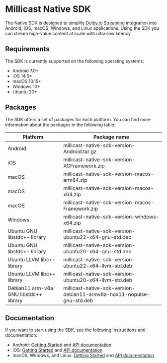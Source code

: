# Millicast Native SDK

The Native SDK is designed to simplify [Dolby.io Streaming](https://docs.dolby.io/streaming-apis/docs/introduction-to-streaming-apis) integration into Android, iOS, macOS, Windows, and Linux applications. Using the SDK you can stream high-value content at scale with ultra-low latency.

## Requirements

The SDK is currently supported on the following operating systems:
- Android 7.0+
- iOS 14.5+
- macOS 10.15+
- Windows 10+
- Ubuntu 20+

## Packages

The SDK offers a set of packages for each platform. You can find more information about the packages in the following table:

| Platform                               | Package name                                                           | 
| -------------------------------------- | ---------------------------------------------------------------------- |
| Android                                | millicast-native-sdk-version-Android.tar.gz                            | 
| iOS                                    | millicast-native-sdk-version-XCFramework.zip                           | 
| macOS                                  | millicast-native-sdk-version-macos-arm64.zip                           |
| macOS                                  | millicast-native-sdk-version-macos-x64.zip                             |
| macOS                                  | millicast-native-sdk-version-macos-Framework.zip                       |
| Windows                                | millicast-native-sdk-version-windows-x64.zip                           |
| Ubuntu GNU libstdc++ library           | millicast-native-sdk-version-ubuntu22-x64-gnu-std.deb                  |
| Ubuntu GNU libstdc++ library           | millicast-native-sdk-version-ubuntu20-x64-gnu-std.deb                  |
| Ubuntu LLVM libc++ library             | millicast-native-sdk-version-ubuntu22-x64-llvm-std.deb                 |
| Ubuntu LLVM libc++ library             | millicast-native-sdk-version-ubuntu20-x64-llvm-std.deb                 |
| Debian11 arm-v8a GNU libstdc++ library | millicast-native-sdk-version-debian11-armv8a-nox11-nopulse-gnu-std.deb |

## Documentation

If you want to start using the SDK, see the following instructions and documentation:

- Android: [Getting Started](https://docs.dolby.io/streaming-apis/docs/android) and [API documentation](https://millicast.github.io/doc/java/index.html)
- iOS: [Getting Started](https://docs.dolby.io/streaming-apis/docs/ios) and [API documentation](https://millicast.github.io/doc/objc/index.html)
- macOS, Windows, and Linux: [Getting Started](https://docs.dolby.io/streaming-apis/docs/desktop) and [API documentation](https://millicast.github.io/doc/cpp/index.html)
